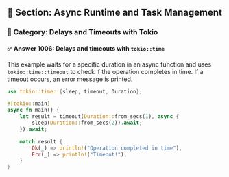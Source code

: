 ## 📘 Section: Async Runtime and Task Management  
### 🔹 Category: Delays and Timeouts with Tokio  
#### ✅ Answer 1006: Delays and timeouts with `tokio::time`

This example waits for a specific duration in an async function and uses `tokio::time::timeout` to check if the operation completes in time. If a timeout occurs, an error message is printed.

```rust
use tokio::time::{sleep, timeout, Duration};

#[tokio::main]
async fn main() {
    let result = timeout(Duration::from_secs(1), async {
        sleep(Duration::from_secs(2)).await;
    }).await;

    match result {
        Ok(_) => println!("Operation completed in time"),
        Err(_) => println!("Timeout!"),
    }
}
```
